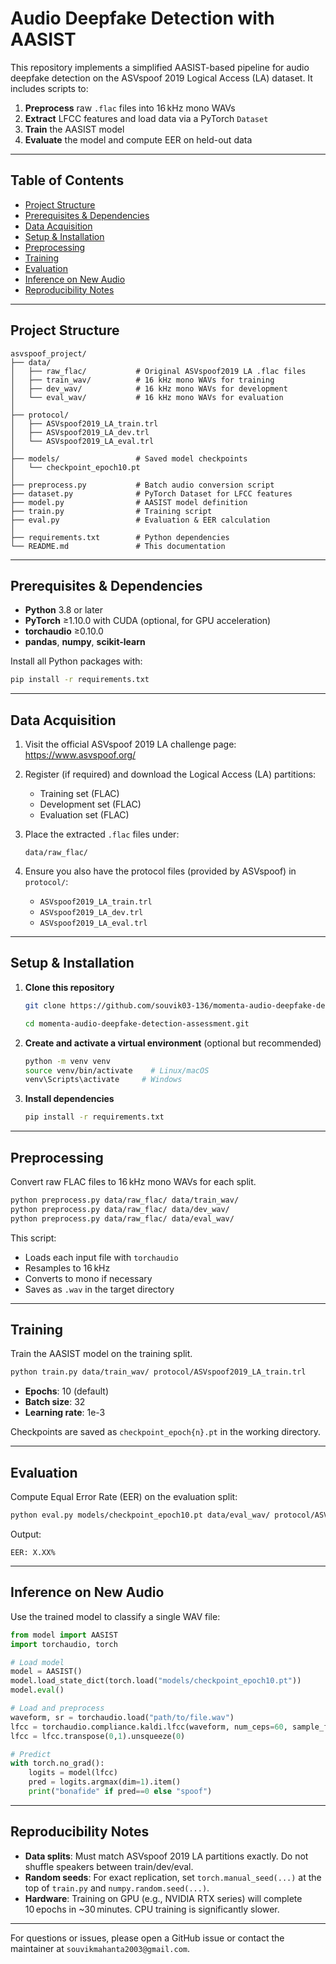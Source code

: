 # Audio Deepfake Detection with AASIST

This repository implements a simplified AASIST-based pipeline for audio deepfake detection on the ASVspoof 2019 Logical Access (LA) dataset. It includes scripts to:

1. **Preprocess** raw `.flac` files into 16 kHz mono WAVs
2. **Extract** LFCC features and load data via a PyTorch `Dataset`
3. **Train** the AASIST model
4. **Evaluate** the model and compute EER on held-out data

---

## Table of Contents

- [Project Structure](#project-structure)
- [Prerequisites & Dependencies](#prerequisites--dependencies)
- [Data Acquisition](#data-acquisition)
- [Setup & Installation](#setup--installation)
- [Preprocessing](#preprocessing)
- [Training](#training)
- [Evaluation](#evaluation)
- [Inference on New Audio](#inference-on-new-audio)
- [Reproducibility Notes](#reproducibility-notes)

---

## Project Structure

```
asvspoof_project/
├── data/
│   ├── raw_flac/           # Original ASVspoof2019 LA .flac files
│   ├── train_wav/          # 16 kHz mono WAVs for training
│   ├── dev_wav/            # 16 kHz mono WAVs for development
│   └── eval_wav/           # 16 kHz mono WAVs for evaluation
│
├── protocol/
│   ├── ASVspoof2019_LA_train.trl
│   ├── ASVspoof2019_LA_dev.trl
│   └── ASVspoof2019_LA_eval.trl
│
├── models/                 # Saved model checkpoints
│   └── checkpoint_epoch10.pt
│
├── preprocess.py           # Batch audio conversion script
├── dataset.py              # PyTorch Dataset for LFCC features
├── model.py                # AASIST model definition
├── train.py                # Training script
├── eval.py                 # Evaluation & EER calculation
│
├── requirements.txt        # Python dependencies
└── README.md               # This documentation
```

---

## Prerequisites & Dependencies

- **Python** 3.8 or later
- **PyTorch** ≥1.10.0 with CUDA (optional, for GPU acceleration)
- **torchaudio** ≥0.10.0
- **pandas**, **numpy**, **scikit-learn**

Install all Python packages with:

```bash
pip install -r requirements.txt
```

---

## Data Acquisition

1. Visit the official ASVspoof 2019 LA challenge page: https://www.asvspoof.org/
2. Register (if required) and download the Logical Access (LA) partitions:
   - Training set (FLAC)
   - Development set (FLAC)
   - Evaluation set (FLAC)
3. Place the extracted `.flac` files under:

   ```
   data/raw_flac/
   ```
4. Ensure you also have the protocol files (provided by ASVspoof) in `protocol/`:
   - `ASVspoof2019_LA_train.trl`
   - `ASVspoof2019_LA_dev.trl`
   - `ASVspoof2019_LA_eval.trl`

---

## Setup & Installation

1. **Clone this repository**
   ``` bash
   git clone https://github.com/souvik03-136/momenta-audio-deepfake-detection-assessment.git
   
   cd momenta-audio-deepfake-detection-assessment.git
   ```

2. **Create and activate a virtual environment** (optional but recommended)

   ```bash
   python -m venv venv
   source venv/bin/activate    # Linux/macOS
   venv\Scripts\activate     # Windows
   ```

3. **Install dependencies**

   ```bash
   pip install -r requirements.txt
   ```

---

## Preprocessing

Convert raw FLAC files to 16 kHz mono WAVs for each split.

```bash
python preprocess.py data/raw_flac/ data/train_wav/
python preprocess.py data/raw_flac/ data/dev_wav/
python preprocess.py data/raw_flac/ data/eval_wav/
```

This script:
- Loads each input file with `torchaudio`
- Resamples to 16 kHz
- Converts to mono if necessary
- Saves as `.wav` in the target directory

---

## Training

Train the AASIST model on the training split.

```bash
python train.py data/train_wav/ protocol/ASVspoof2019_LA_train.trl
```

- **Epochs**: 10 (default)
- **Batch size**: 32
- **Learning rate**: 1e-3

Checkpoints are saved as `checkpoint_epoch{n}.pt` in the working directory.

---

## Evaluation

Compute Equal Error Rate (EER) on the evaluation split:

```bash
python eval.py models/checkpoint_epoch10.pt data/eval_wav/ protocol/ASVspoof2019_LA_eval.trl
```

Output:
```
EER: X.XX%
```

---

## Inference on New Audio

Use the trained model to classify a single WAV file:

```python
from model import AASIST
import torchaudio, torch

# Load model
model = AASIST()
model.load_state_dict(torch.load("models/checkpoint_epoch10.pt"))
model.eval()

# Load and preprocess
waveform, sr = torchaudio.load("path/to/file.wav")
lfcc = torchaudio.compliance.kaldi.lfcc(waveform, num_ceps=60, sample_frequency=sr)
lfcc = lfcc.transpose(0,1).unsqueeze(0)

# Predict
with torch.no_grad():
    logits = model(lfcc)
    pred = logits.argmax(dim=1).item()
    print("bonafide" if pred==0 else "spoof")
```

---

## Reproducibility Notes

- **Data splits**: Must match ASVspoof 2019 LA partitions exactly. Do not shuffle speakers between train/dev/eval.
- **Random seeds**: For exact replication, set `torch.manual_seed(...)` at the top of `train.py` and `numpy.random.seed(...)`.
- **Hardware**: Training on GPU (e.g., NVIDIA RTX series) will complete 10 epochs in ~30 minutes. CPU training is significantly slower.

---

For questions or issues, please open a GitHub issue or contact the maintainer at `souvikmahanta2003@gmail.com`.

